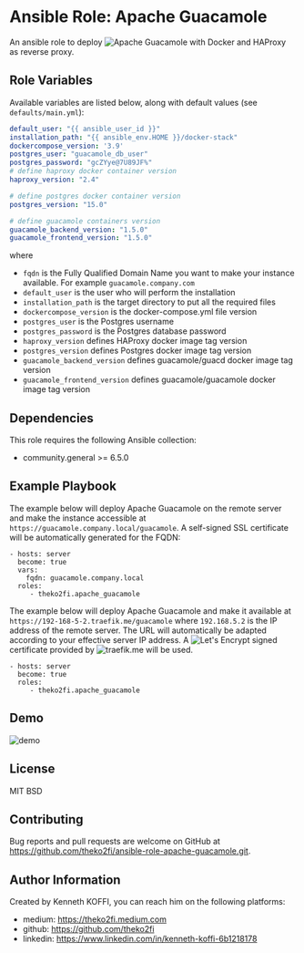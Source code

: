 Ansible Role: Apache Guacamole
==============================

An ansible role to deploy ![Apache Guacamole](https://guacamole.apache.org/) with Docker and HAProxy as reverse proxy.

Role Variables
--------------

Available variables are listed below, along with default values (see `defaults/main.yml`):

```yaml
default_user: "{{ ansible_user_id }}"
installation_path: "{{ ansible_env.HOME }}/docker-stack"
dockercompose_version: '3.9'
postgres_user: "guacamole_db_user"
postgres_password: "gcZYye@7U89JF%"
# define haproxy docker container version
haproxy_version: "2.4"

# define postgres docker container version
postgres_version: "15.0"

# define guacamole containers version
guacamole_backend_version: "1.5.0"
guacamole_frontend_version: "1.5.0"
```
where 
- `fqdn` is the Fully Qualified Domain Name you want to make your instance available. For example `guacamole.company.com`
- `default_user` is the user who will perform the installation
- `installation_path` is the target directory to put all the required files
- `dockercompose_version` is the docker-compose.yml file version
- `postgres_user` is the Postgres username
- `postgres_password` is the Postgres database password
- `haproxy_version` defines HAProxy docker image tag version
- `postgres_version` defines Postgres docker image tag version
- `guacamole_backend_version` defines guacamole/guacd docker image tag version
- `guacamole_frontend_version` defines guacamole/guacamole docker image tag version

Dependencies
------------
This role requires the following Ansible collection:
- community.general >= 6.5.0

Example Playbook
----------------

The example below will deploy Apache Guacamole on the remote server and make the instance accessible at `https://guacamole.company.local/guacamole`. A self-signed SSL certificate will be automatically generated for the FQDN:

    - hosts: server
      become: true
      vars:
        fqdn: guacamole.company.local
      roles:
         - theko2fi.apache_guacamole

The example below will deploy Apache Guacamole and make it available at `https://192-168-5-2.traefik.me/guacamole` where `192.168.5.2` is the IP address of the remote server. The URL will automatically be adapted according to your effective server IP address. A ![Let's Encrypt](https://letsencrypt.org/) signed certificate provided by ![traefik.me](http://traefik.me/) will be used.

    - hosts: server
      become: true
      roles:
         - theko2fi.apache_guacamole
Demo
----
![demo](https://github.com/theko2fi/ansible-role-apache-guacamole/assets/72862222/81b45598-dab6-48e9-81b7-66c5f88e85e2)

License
-------

MIT
BSD

Contributing
------------

Bug reports and pull requests are welcome on GitHub at https://github.com/theko2fi/ansible-role-apache-guacamole.git.

Author Information
------------------

Created by Kenneth KOFFI, you can reach him on the following platforms:

- medium: https://theko2fi.medium.com
- github: https://github.com/theko2fi
- linkedin: https://www.linkedin.com/in/kenneth-koffi-6b1218178
